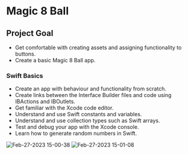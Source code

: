  # Magic 8 Ball
 
 ## Project Goal
 - Get comfortable with creating assets and assigning functionality to buttons. 
 - Create a basic Magic 8 Ball app.  
 
 ### Swift Basics
* Create an app with behaviour and functionality from scratch.
* Create links between the Interface Builder files and code using IBActions and IBOutlets.
* Get familiar with the Xcode code editor.
* Understand and use Swift constants and variables.
* Understand and use collection types such as Swift arrays.
* Test and debug your app with the Xcode console.
* Learn how to generate random numbers in Swift.

![Feb-27-2023 15-00-38](https://user-images.githubusercontent.com/101376200/221695721-6acfd2c4-5ef8-43ff-abad-c5028efa65c3.gif)
![Feb-27-2023 15-01-08](https://user-images.githubusercontent.com/101376200/221695799-7f34f80f-a3e7-410c-b37e-8bf8b459ecdd.gif)
